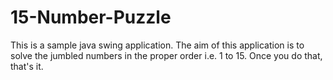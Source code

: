 # 15-Number-Puzzle
This is a sample java swing application.
The aim of this application is to solve the jumbled
numbers in the proper order i.e. 1 to 15. Once you do
that, that's it.
